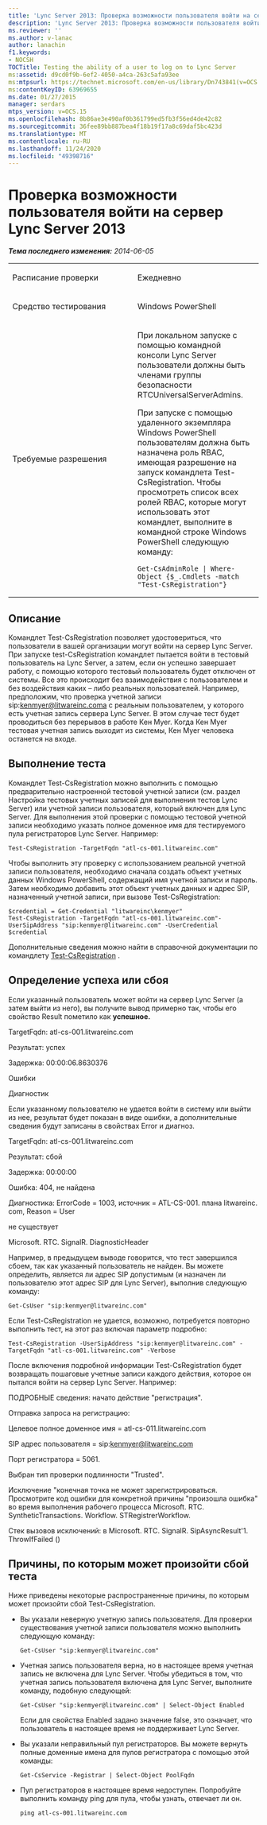 ```yaml
---
title: 'Lync Server 2013: Проверка возможности пользователя войти на сервер Lync'
description: 'Lync Server 2013: Проверка возможности пользователя войти на сервер Lync Server.'
ms.reviewer: ''
ms.author: v-lanac
author: lanachin
f1.keywords:
- NOCSH
TOCTitle: Testing the ability of a user to log on to Lync Server
ms:assetid: d9cd0f9b-6ef2-4050-a4ca-263c5afa93ee
ms:mtpsurl: https://technet.microsoft.com/en-us/library/Dn743841(v=OCS.15)
ms:contentKeyID: 63969655
ms.date: 01/27/2015
manager: serdars
mtps_version: v=OCS.15
ms.openlocfilehash: 8b86ae3e490af0b361799ed5fb3f56ed4de42c82
ms.sourcegitcommit: 36fee89bb887bea4f18b19f17a8c69daf5bc423d
ms.translationtype: MT
ms.contentlocale: ru-RU
ms.lasthandoff: 11/24/2020
ms.locfileid: "49398716"
---
```

# <a name="testing-the-ability-of-a-user-to-log-on-to-lync-server-2013"></a>Проверка возможности пользователя войти на сервер Lync Server 2013

<div data-xmlns="http://www.w3.org/1999/xhtml">

<div class="topic" data-xmlns="http://www.w3.org/1999/xhtml" data-msxsl="urn:schemas-microsoft-com:xslt" data-cs="https://msdn.microsoft.com/">

<div data-asp="https://msdn2.microsoft.com/asp">



</div>

<div id="mainSection">

<div id="mainBody">

<span> </span>

_**Тема последнего изменения:** 2014-06-05_


<table>
<colgroup>
<col style="width: 50%" />
<col style="width: 50%" />
</colgroup>
<tbody>
<tr class="odd">
<td><p>Расписание проверки</p></td>
<td><p>Ежедневно</p></td>
</tr>
<tr class="even">
<td><p>Средство тестирования</p></td>
<td><p>Windows PowerShell</p></td>
</tr>
<tr class="odd">
<td><p>Требуемые разрешения</p></td>
<td><p>При локальном запуске с помощью командной консоли Lync Server пользователи должны быть членами группы безопасности RTCUniversalServerAdmins.</p>
<p>При запуске с помощью удаленного экземпляра Windows PowerShell пользователям должна быть назначена роль RBAC, имеющая разрешение на запуск командлета Test-CsRegistration. Чтобы просмотреть список всех ролей RBAC, которые могут использовать этот командлет, выполните в командной строке Windows PowerShell следующую команду:</p>
<pre><code>Get-CsAdminRole | Where-Object {$_.Cmdlets -match &quot;Test-CsRegistration&quot;}</code></pre></td>
</tr>
</tbody>
</table>


<div>

## <a name="description"></a>Описание

Командлет Test-CsRegistration позволяет удостовериться, что пользователи в вашей организации могут войти на сервер Lync Server. При запуске test-CsRegistration командлет пытается войти в тестовый пользователь на Lync Server, а затем, если он успешно завершает работу, с помощью которого тестовый пользователь будет отключен от системы. Все это происходит без взаимодействия с пользователем и без воздействия каких – либо реальных пользователей. Например, предположим, что проверка учетной записи sip:kenmyer@litwareinc.comа с реальным пользователем, у которого есть учетная запись сервера Lync Server. В этом случае тест будет проводиться без перерывов в работе Кен Myer. Когда Кен Myer тестовая учетная запись выходит из системы, Кен Myer человека останется на входе.

</div>

<div>

## <a name="running-the-test"></a>Выполнение теста

Командлет Test-CsRegistration можно выполнить с помощью предварительно настроенной тестовой учетной записи (см. раздел Настройка тестовых учетных записей для выполнения тестов Lync Server) или учетной записи пользователя, который включен для Lync Server. Для выполнения этой проверки с помощью тестовой учетной записи необходимо указать полное доменное имя для тестируемого пула регистраторов Lync Server. Например:

    Test-CsRegistration -TargetFqdn "atl-cs-001.litwareinc.com"

Чтобы выполнить эту проверку с использованием реальной учетной записи пользователя, необходимо сначала создать объект учетных данных Windows PowerShell, содержащий имя учетной записи и пароль. Затем необходимо добавить этот объект учетных данных и адрес SIP, назначенный учетной записи, при вызове Test-CsRegistration:

    $credential = Get-Credential "litwareinc\kenmyer"
    Test-CsRegistration -TargetFqdn "atl-cs-001.litwareinc.com"-UserSipAddress "sip:kenmyer@litwareinc.com" -UserCredential $credential

Дополнительные сведения можно найти в справочной документации по командлету [Test-CsRegistration](https://docs.microsoft.com/powershell/module/skype/Test-CsRegistration) .

</div>

<div>

## <a name="determining-success-or-failure"></a>Определение успеха или сбоя

Если указанный пользователь может войти на сервер Lync Server (а затем выйти из него), вы получите вывод примерно так, чтобы его свойство Result пометило как **успешное.**

TargetFqdn: atl-cs-001.litwareinc.com

Результат: успех

Задержка: 00:00:06.8630376

Ошибки

Диагностик

Если указанному пользователю не удается войти в систему или выйти из нее, результат будет показан в виде ошибки, а дополнительные сведения будут записаны в свойствах Error и диагноз.

TargetFqdn: atl-cs-001.litwareinc.com

Результат: сбой

Задержка: 00:00:00

Ошибка: 404, не найдена

Диагностика: ErrorCode = 1003, источник = ATL-CS-001. плана litwareinc. com, Reason = User

не существует

Microsoft. RTC. SignalR. DiagnosticHeader

Например, в предыдущем выводе говорится, что тест завершился сбоем, так как указанный пользователь не найден. Вы можете определить, является ли адрес SIP допустимым (и назначен ли пользователю этот адрес SIP для Lync Server), выполнив следующую команду:

    Get-CsUser "sip:kenmyer@litwareinc.com"

Если Test-CsRegistration не удается, возможно, потребуется повторно выполнить тест, на этот раз включая параметр подробно:

    Test-CsRegistration -UserSipAddress "sip:kenmyer@litwareinc.com" -TargetFqdn "atl-cs-001.litwareinc.com" -Verbose

После включения подробной информации Test-CsRegistration будет возвращать пошаговые учетные записи каждого действия, которое он пытался войти на сервер Lync Server. Например:

ПОДРОБНЫЕ сведения: начато действие "регистрация".

Отправка запроса на регистрацию:

Целевое полное доменное имя = atl-cs-011.litwareinc.com

SIP адрес пользователя = sip:kenmyer@litwareinc.com

Порт регистратора = 5061.

Выбран тип проверки подлинности "Trusted".

Исключение "конечная точка не может зарегистрироваться. Просмотрите код ошибки для конкретной причины "произошла ошибка" во время выполнения рабочего процесса Microsoft. RTC. SyntheticTransactions. Workflow. STRegistrerWorkflow.

Стек вызовов исключений: в Microsoft. RTC. SignalR. SipAsyncResult'1. ThrowIfFailed ()

</div>

<div>

## <a name="reasons-why-the-test-might-have-failed"></a>Причины, по которым может произойти сбой теста

Ниже приведены некоторые распространенные причины, по которым может произойти сбой Test-CsRegistration.

  - Вы указали неверную учетную запись пользователя. Для проверки существования учетной записи пользователя можно выполнить следующую команду:
    
        Get-CsUser "sip:kenmyer@litwareinc.com"

  - Учетная запись пользователя верна, но в настоящее время учетная запись не включена для Lync Server. Чтобы убедиться в том, что учетная запись пользователя включена для Lync Server, выполните команду, подобную следующей:
    
        Get-CsUser "sip:kenmyer@litwareinc.com" | Select-Object Enabled
    
    Если для свойства Enabled задано значение false, это означает, что пользователь в настоящее время не поддерживает Lync Server.

  - Вы указали неправильный пул регистраторов. Вы можете вернуть полные доменные имена для пулов регистратора с помощью этой команды:
    
        Get-CsService -Registrar | Select-Object PoolFqdn

  - Пул регистраторов в настоящее время недоступен. Попробуйте выполнить команду ping для пула, чтобы узнать, отвечает ли он.
    
        ping atl-cs-001.litwareinc.com

</div>

</div>

<span> </span>

</div>

</div>

</div>

